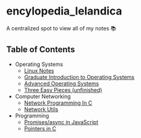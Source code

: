 # encylopedia_lelandica

A centralized spot to view all of my notes 📚

## Table of Contents
* Operating Systems
    * [Linux Notes](https://github.com/lkrych/linux_notes)
    * [Graduate Introduction to Operating Systems](https://github.com/lkrych/gios_notes)
    * [Advanced Operating Systems](https://github.com/lkrych/aos_notes)
    * [Three Easy Pieces (unfinished)](https://github.com/lkrych/cprogramming/tree/master/three_easy_pieces/my-intro)
* Computer Networking
    * [Network Programming In C](https://github.com/lkrych/network_programming/tree/master/beej)
    * [Network Utils](https://github.com/lkrych/network_programming/blob/master/network_cheatsheet.md)
* Programming
    * [Promises/async in JavaScript](https://github.com/lkrych/javascript)
    * [Pointers in C](https://github.com/lkrych/cprogramming/tree/master/pointers)
    